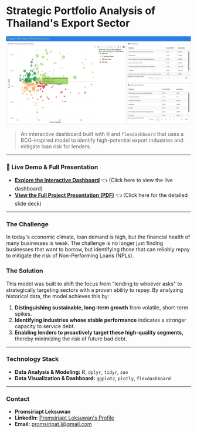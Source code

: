 # Strategic Portfolio Analysis of Thailand's Export Sector

![BCG Matrix Dashboard Screenshot](https://github.com/piniepimery/Thai_Export_Analysis/blob/main/dashboard-Thai-export-preview.png)

> An interactive dashboard built with R and `flexdashboard` that uses a BCG-inspired model to identify high-potential export industries and mitigate loan risk for lenders.

---

### 🚀 Live Demo & Full Presentation

*   **[Explore the Interactive Dashboard](https://piniepimery.github.io/Thai_Export_Analysis/)** 👈 (Click here to view the live dashboard)
*   **[View the Full Project Presentation (PDF)](https://github.com/piniepimery/Thai_Export_Analysis/blob/main/Project_Summary.pdf)** 👈 (Click here for the detailed slide deck)

---

### The Challenge

In today's economic climate, loan demand is high, but the financial health of many businesses is weak. The challenge is no longer just finding businesses that want to borrow, but identifying those that can reliably repay to mitigate the risk of Non-Performing Loans (NPLs).

### The Solution

This model was built to shift the focus from "lending to whoever asks" to strategically targeting sectors with a proven ability to repay. By analyzing historical data, the model achieves this by:

1.  **Distinguishing sustainable, long-term growth** from volatile, short-term spikes.
2.  **Identifying industries whose stable performance** indicates a stronger capacity to service debt.
3.  **Enabling lenders to proactively target these high-quality segments,** thereby minimizing the risk of future bad debt.

---

### Technology Stack

*   **Data Analysis & Modeling:** R, `dplyr`, `tidyr`, `zoo`
*   **Data Visualization & Dashboard:** `ggplot2`, `plotly`, `flexdashboard`

---

### Contact

*   **Promsiriapt Leksuwan**
*   **LinkedIn:** [Promsiriapt Leksuwan's Profile](https://www.linkedin.com/in/promsirpat-leksuwan-6a274428b)
*   **Email:** promsiripat.l@gmail.com
